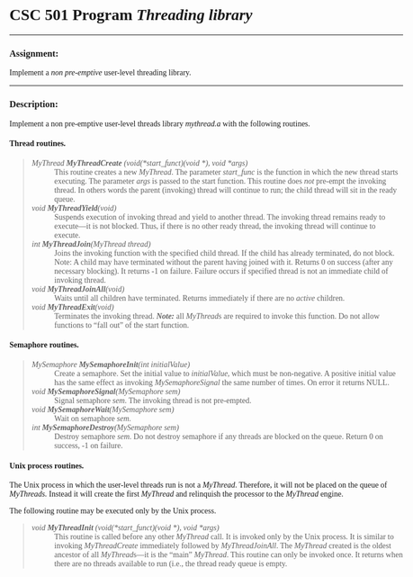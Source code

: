 <!DOCTYPE html PUBLIC "-//IETF//DTD HTML//EN">
<html><head><meta http-equiv="Content-Type" content="text/html; charset=windows-1252">
<title>MyThread Library</title>
</head>
<body>
<div align="center">
<div align="left" style="font-family:Trebuchet MS;width: 700px;">
<h1>CSC 501 Program <i>Threading library</i></h1>
<hr>
<h3>Assignment:</h3>
Implement a <em>non pre-emptive</em>  user-level threading library.
<hr>

<h3>Description:</h3>
Implement a non pre-emptive user-level threads library
<i>mythread.a</i> with 
the following routines.

<h4>Thread routines.</h4>
<blockquote>
<dl>
  <dt><em>MyThread <strong>MyThreadCreate</strong>
      (void(*start_funct)(void *), void *args)</em>
  </dt><dd>This routine creates a new <em>MyThread</em>.
      The parameter <em>start_func</em> is the function in which the
      new thread starts executing.
      The parameter <em>args</em> is passed to the start function.
      This routine does <em>not</em> pre-empt the invoking thread.
      In others words the parent (invoking) thread will continue to
      run; the child thread will sit in the ready queue.
  </dd><dt><em>void <strong>MyThreadYield</strong>(void)</em>
  </dt><dd>Suspends execution of invoking thread and yield to another thread.
      The invoking thread  remains ready to execute—it is not
      blocked.
      Thus, if there is no other ready thread, the invoking thread will
      continue to execute.
  </dd><dt><em>int <strong>MyThreadJoin</strong>(MyThread thread)</em>
  </dt><dd>Joins the invoking function with the specified child thread.
      If the child has already terminated, do not block.
      Note: A child may have terminated without the parent having
      joined with it.
      Returns 0 on success (after any necessary blocking).
      It returns -1 on failure.
      Failure occurs if specified thread is not an immediate
      child of invoking thread.
  </dd><dt><em>void <strong>MyThreadJoinAll</strong>(void)</em>
  </dt><dd>Waits until all children have terminated.
      Returns immediately if there are no <em>active</em> children.
  </dd><dt><em>void <strong>MyThreadExit</strong>(void)</em>
  </dt><dd>Terminates the invoking thread.  <em><strong>Note:</strong></em>
      all <em>MyThread</em>s are required to invoke this function.
      Do not allow functions to “fall out” of the start
      function.
</dd></dl>
</blockquote>
<h4>Semaphore routines.</h4>
<blockquote>
<dl>
  <dt><em>MySemaphore <strong>MySemaphoreInit</strong>(int initialValue)</em>
  </dt><dd>Create a semaphore.
      Set the initial value to <em>initialValue</em>, which must be
      non-negative.
      A positive initial value has the same effect as invoking
      <em>MySemaphoreSignal</em> the same number of times.
      On error it returns NULL.
  </dd><dt><em>void <strong>MySemaphoreSignal</strong>(MySemaphore sem)</em>
  </dt><dd>Signal semaphore <em>sem</em>.
      The invoking thread is not pre-empted.
  </dd><dt><em>void <strong>MySemaphoreWait</strong>(MySemaphore sem)</em>
  </dt><dd>Wait on semaphore <em>sem</em>.
  </dd><dt><em>int <strong>MySemaphoreDestroy</strong>(MySemaphore sem)</em>
  </dt><dd>Destroy semaphore <em>sem</em>.
      Do not destroy semaphore if any threads are blocked on the
      queue.
      Return 0 on success, -1 on failure.
</dd></dl>
</blockquote>
<h4>Unix process routines.</h4>
The Unix process in which the user-level threads run is not a
<em>MyThread</em>.
Therefore, it will not be placed on the queue of
<em>MyThreads.</em>
Instead it will create the first <em>MyThread</em> and relinquish the
processor to the <em>MyThread</em> engine. 
<p>
The following routine may be executed only by the Unix process.

</p><blockquote>
<dl>      
  <dt><em>void <strong>MyThreadInit</strong>
      (void(*start_funct)(void *), void *args)</em>
  </dt><dd>This routine is called before any other <em>MyThread</em> call.
      It is invoked only by the Unix process.
      It is similar to invoking <em>MyThreadCreate</em> immediately
      followed by  <em>MyThreadJoinAll</em>.
      The <em>MyThread</em> created is the oldest ancestor of all
      <em>MyThread</em>s—it is the
      “main” <em>MyThread</em>.
      This routine can only be invoked once.
      It returns when there are no threads available to run (i.e.,
      the thread ready queue is empty.
</dd></dl>
</blockquote>

</body></html>
